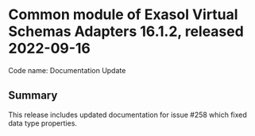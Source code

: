 # Common module of Exasol Virtual Schemas Adapters 16.1.2, released 2022-09-16

Code name: Documentation Update

## Summary

This release includes updated documentation for issue #258 which fixed data type properties.
